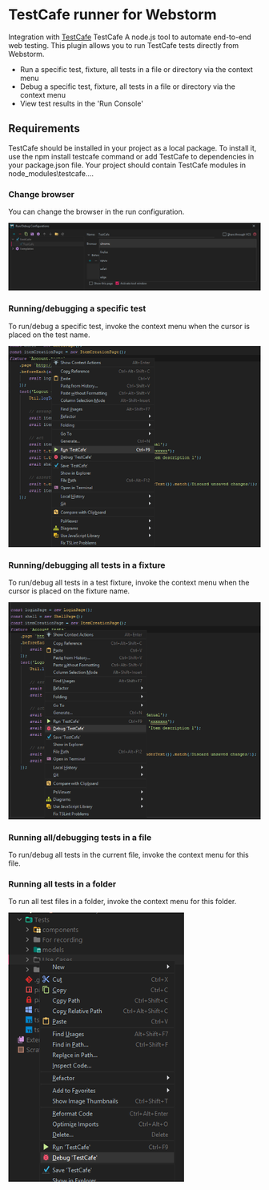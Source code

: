 # TestCafe runner for Webstorm

Integration with [TestCafe](https://devexpress.github.io/testcafe/) TestCafe A node.js tool to automate end-to-end web testing. 
This plugin allows you to run TestCafe tests directly from Webstorm.

* Run a specific test, fixture, all tests in a file or directory via the context menu
* Debug a specific test, fixture, all tests in a file or directory via the context menu
* View test results in the 'Run Console'

## Requirements

TestCafe should be installed in your project as a local package. To install it, use the npm install testcafe command or add TestCafe to dependencies in your package.json file. Your project should contain TestCafe modules in node_modules\testcafe\.... 

### Change browser

You can change the browser in the run configuration.

![Configuration](./images/runconfiguration.png)

### Running/debugging a specific test

To run/debug a specific test, invoke the context menu when the cursor is placed on the test name.

![Specific](./images/specific.png)

### Running/debugging all tests in a fixture

To run/debug all tests in a test fixture, invoke the context menu when the cursor is placed on the fixture name.

![Fixture](./images/fixture.png)

### Running all/debugging tests in a file

To run/debug all tests in the current file, invoke the context menu for this file.

### Running all tests in a folder

To run all test files in a folder, invoke the context menu for this folder.

![All](./images/alltests.png)
